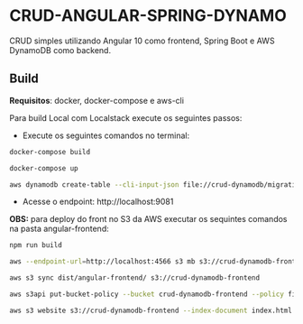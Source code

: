 # CRUD-ANGULAR-SPRING-DYNAMO

CRUD simples utilizando Angular 10 como frontend, Spring Boot e AWS DynamoDB como backend.

## Build

**Requisitos**: docker, docker-compose e aws-cli

Para build Local com Localstack execute os seguintes passos:

* Execute os seguintes comandos no terminal:

 ```sh
 docker-compose build
 
 docker-compose up
 
 aws dynamodb create-table --cli-input-json file://crud-dynamodb/migration/customer_table.json --endpoint-url=http://localhost:4566
 
 ```
* Acesse o endpoint: http://localhost:9081
 
 
**OBS:** para deploy do front no S3 da AWS executar os sequintes comandos na pasta angular-frontend:

 ```sh
npm run build

aws --endpoint-url=http://localhost:4566 s3 mb s3://crud-dynamodb-frontend

aws s3 sync dist/angular-frontend/ s3://crud-dynamodb-frontend

aws s3api put-bucket-policy --bucket crud-dynamodb-frontend --policy file://aws/bucket_policy.json

aws s3 website s3://crud-dynamodb-frontend --index-document index.html

```

